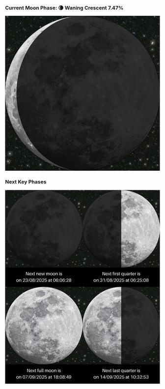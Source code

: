 ### Current Moon Phase: 🌘 Waning Crescent 7.47%
![Moon Phase](moonphase.png)
### Next Key Phases
![Gallery](gallery.png)